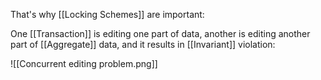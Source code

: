 That's why [[Locking Schemes]] are important:

One [[Transaction]] is editing one part of data, another is editing another part of [[Aggregate]] data, and it results in [[Invariant]] violation:

![[Concurrent editing problem.png]]
